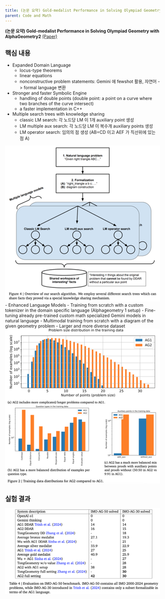 ```yaml
---
title: (논문 요약) Gold-medalist Performance in Solving Olympiad Geometry with AlphaGeometry2
parent: Code and Math
---
```


**(논문 요약) Gold-medalist Performance in Solving Olympiad Geometry with AlphaGeometry2** [(Paper)](https://arxiv.org/pdf/2502.03544)

## 핵심 내용
- Expanded Domain Language
    - locus-type theorems
    - linear equations
    - nonconstructive problem statements: Gemini 에 fewshot 활용, 자연어 -> formal language 변환
- Stronger and faster Symbolic Engine
    - handling of double points (double point: a point on a curve where two branches of the curve intersect)
    - a faster implementation in C++
- Multiple search trees with knowledge sharing
    - classic LM search: 각 노드당 LM 이 1개 auxiliary point 생성
    - LM multiple aux search: 각 노드당 LM 이 복수개 auxiliary points 생성
    - LM operator search: 임의의 점 생성 (AB=CD 이고 AEF 가 직선위에 있는 점 A)
<img src="/data/papers/alphageometry2/search.png" width="800" />
- Enhanced Language Models
    - Training from scratch with a custom tokenizer in the domain specific language (Alphageometry 1 setup)
    - Fine-tuning already pre-trained custom math specialized Gemini models in natural language
    - Multimodal training from scratch with a diagram of the given geometry problem
- Larger and more diverse dataset   
<img src="/data/papers/alphageometry2/data.png" width="800" />

## 실험 결과
<img src="/data/papers/alphageometry2/result.png" width="800" />
